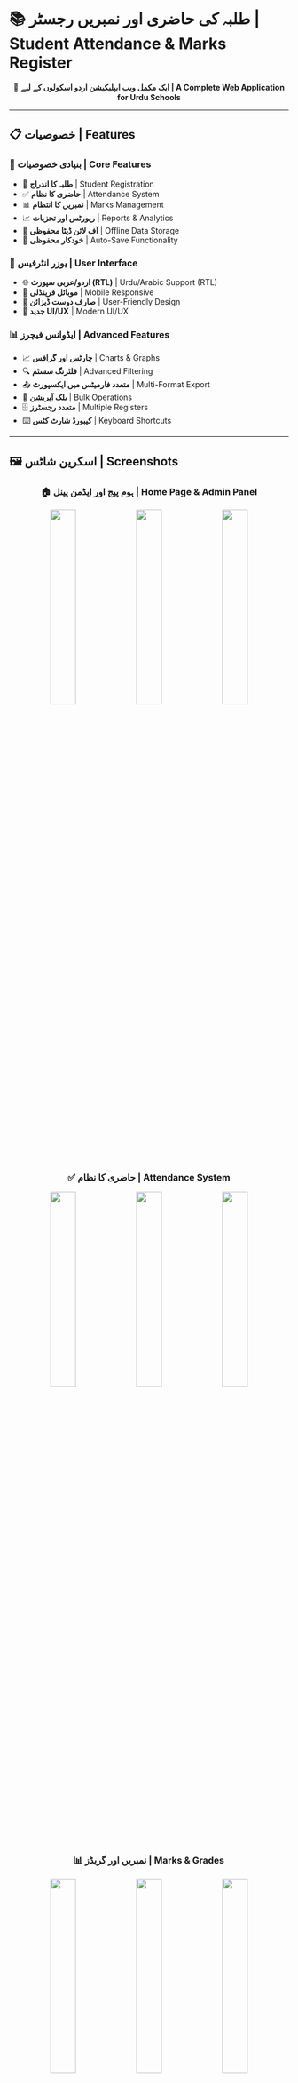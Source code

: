 # 📚 طلبہ کی حاضری اور نمبریں رجسٹر | Student Attendance \& Marks Register

<div align="center">

   

**🎯 ایک مکمل ویب ایپلیکیشن اردو اسکولوں کے لیے | A Complete Web Application for Urdu Schools**

</div>

---

## 📋 خصوصیات | Features

### 🏫 بنیادی خصوصیات | Core Features

- 📝 **طلبہ کا اندراج** | Student Registration
- ✅ **حاضری کا نظام** | Attendance System
- 📊 **نمبریں کا انتظام** | Marks Management
- 📈 **رپورٹس اور تجزیات** | Reports \& Analytics
- 💾 **آف لائن ڈیٹا محفوظی** | Offline Data Storage
- 🔄 **خودکار محفوظی** | Auto-Save Functionality


### 🎨 یوزر انٹرفیس | User Interface

- 🌐 **اردو/عربی سپورٹ (RTL)** | Urdu/Arabic Support (RTL)
- 📱 **موبائل فرینڈلی** | Mobile Responsive
- 🎯 **صارف دوست ڈیزائن** | User-Friendly Design
- 🌙 **جدید UI/UX** | Modern UI/UX


### 📊 ایڈوانس فیچرز | Advanced Features

- 📈 **چارٹس اور گرافس** | Charts \& Graphs
- 🔍 **فلٹرنگ سسٹم** | Advanced Filtering
- 📤 **متعدد فارمیٹس میں ایکسپورٹ** | Multi-Format Export
- 🔄 **بلک آپریشن** | Bulk Operations
- 🗄️ **متعدد رجسٹرز** | Multiple Registers
- ⌨️ **کیبورڈ شارٹ کٹس** | Keyboard Shortcuts

---

## 🖼️ اسکرین شاٹس | Screenshots

<div align="center">

### 🏠 ہوم پیج اور ایڈمن پینل | Home Page & Admin Panel
<img src="pic (1).png" width="30%" /> <img src="pic (2).png" width="30%" /> <img src="pic (3).png" width="30%" />

### ✅ حاضری کا نظام | Attendance System
<img src="pic (4).png" width="30%" /> <img src="pic (5).png" width="30%" /> <img src="pic (6).png" width="30%" />

### 📊 نمبریں اور گریڈز | Marks & Grades
<img src="pic (7).png" width="30%" /> <img src="pic (8).png" width="30%" /> <img src="pic (9).png" width="30%" />

### 📈 رپورٹس اور چارٹس | Reports & Charts
<img src="pic (10).png" width="30%" /> <img src="pic (11).png" width="30%" /> <img src="pic (12).png" width="30%" />

### 🔧 سیٹنگز اور بلک آپریشن | Settings & Bulk Operations
<img src="pic (13).png" width="30%" /> <img src="pic (14).png" width="30%" /> <img src="pic (15).png" width="30%" />

### 📱 موبائل ویو | Mobile View
<img src="pic (16).png" width="30%" /> <img src="pic (17).png" width="30%" />

</div>

---

## 🚀 انسٹالیشن | Installation

### 📥 ڈاؤن لوڈ کرنے کا طریقہ | Download Method

# 📂 ریپو کلون کریں | Clone Repositor

# 📁 فولڈر میں جائیں | Navigate to Folder

# 🌐 فائل کھولیں | Open File
# index.html کو اپنے براؤزر میں کھولیں | Open index.html in your browser


### ⚡ فوری شروعات | Quick Start

1. 📁 **index.html فائل ڈاؤن لوڈ کریں** | Download index.html file
2. 🌐 **کسی بھی براؤزر میں کھولیں** | Open in any browser
3. 🎯 **استعمال شروع کریں** | Start using immediately
4. 💾 **ڈیٹا خودکار محفوظ ہوگا** | Data will auto-save

---

## 📖 استعمال کا طریقہ | How to Use

### 🏫 اسکول کی معلومات | School Information

1. 🏢 **اسکول کا نام درج کریں** | Enter School Name
2. 📚 **کلاس اور سیکشن** | Add Class \& Section
3. 👨‍🏫 **استاد کا نام** | Teacher Name
4. 📅 **مہینہ منتخب کریں** | Select Month

### 👥 طلبہ کا اضافہ | Adding Students

1. ➕ **"طالب علم شامل کریں" بٹن** | "Add Student" Button
2. 📝 **تفصیلات بھریں** | Fill Details
3. 💾 **محفوظ کریں** | Save Data

### ✅ حاضری مارک کرنا | Marking Attendance

1. 📅 **"دن بنائیں" کلک کریں** | Click "Generate Days"
2. 🖱️ **خانوں پر کلک کریں** | Click on Cells
3. ✅ **حاضر/غیرحاضر/چھٹی** | Present/Absent/Leave
4. 🔄 **خودکار کیلکولیشن** | Auto Calculation

### 📊 نمبریں داخل کرنا | Entering Marks

1. 📈 **"نمبریں" ٹیب** | "Marks" Tab
2. 🔢 **نمبریں لکھیں** | Enter Numbers
3. 📊 **خودکار ٹوٹل** | Auto Totals
4. 🏆 **گریڈز اور نتائج** | Grades \& Results

---

## 🛠️ تکنیکی تفصیلات | Technical Details

### 💻 ٹیکنالوجی اسٹیک | Technology Stack

- 🌐 **HTML5** - بنیادی ڈھانچہ | Basic Structure
- 🎨 **CSS3** - جدید اسٹائلنگ | Modern Styling
- ⚡ **Vanilla JavaScript** - فنکشنلٹی | Functionality
- 💾 **IndexedDB** - ڈیٹا اسٹوریج | Data Storage
- 📱 **Responsive Design** - موبائل سپورٹ | Mobile Support


### 🔧 خصوصیات | Features

```javascript
✅ Single File Application    | ایک فائل ایپلیکیشن
✅ No External Dependencies  | کوئی بیرونی انحصار نہیں
✅ Offline Functionality     | آف لائن کام
✅ Auto-Save                 | خودکار محفوظی
✅ Multi-Language Support    | کثیر لسانی سپورٹ
✅ Keyboard Navigation       | کیبورڈ نیویگیشن
✅ Export/Import Data        | ڈیٹا ایکسپورٹ/امپورٹ
```


---

## 📊 سپورٹ شدہ فارمیٹس | Supported Formats

### 📤 ایکسپورٹ | Export

- 📄 **PDF** - رپورٹس کے لیے | For Reports
- 🌐 **HTML** - ویب فارمیٹ | Web Format
- 📊 **CSV/Excel** - ڈیٹا فائلز | Data Files
- 📧 **Email** - ای میل شیئرنگ | Email Sharing


### 📥 امپورٹ | Import

- 📁 **JSON** - بیک اپ فائلز | Backup Files
- 📊 **CSV** - طلبہ کی فہرست | Student Lists
- 🖼️ **Images** - لوگو اپ لوڈ | Logo Upload

---

## ⌨️ کیبورڈ شارٹ کٹس | Keyboard Shortcuts

| شارٹ کٹ | کام | Shortcut | Function |
| :-- | :-- | :-- | :-- |
| `Ctrl + S` | محفوظ کریں | `Ctrl + S` | Save Data |
| `Ctrl + Z` | واپس | `Ctrl + Z` | Undo |
| `Ctrl + Y` | آگے | `Ctrl + Y` | Redo |
| `Ctrl + N` | نیا طالب علم | `Ctrl + N` | New Student |
| `Ctrl + P` | پرنٹ | `Ctrl + P` | Print Report |


---

## 🎯 فوائد | Benefits

### 🏫 اسکولوں کے لیے | For Schools

- 💰 **مفت استعمال** | Free to Use
- 🔒 **محفوظ ڈیٹا** | Secure Data
- 📱 **کہیں بھی استعمال** | Use Anywhere
- 💾 **کوئی انسٹالیشن نہیں** | No Installation Required


### 👨‍🏫 اساتذہ کے لیے | For Teachers

- ⏰ **وقت کی بچت** | Time Saving
- 📊 **آسان رپورٹنگ** | Easy Reporting
- 🔄 **خودکار کیلکولیشن** | Auto Calculation
- 📈 **بہتر تجزیے** | Better Analytics


### 👥 طلبہ کے لیے | For Students

- 📊 **شفاف نتائج** | Transparent Results
- 📈 **کارکردگی ٹریکنگ** | Performance Tracking
- 🏆 **بہتری کے مواقع** | Improvement Opportunities

---

## 🤝 تعاون | Contributing

### 💡 تجاویز | Suggestions

- 🐛 **بگ رپورٹ** | Bug Reports
- ✨ **نئی خصوصیات** | Feature Requests
- 🔧 **بہتری** | Improvements
- 📝 **دستاویزات** | Documentation


### 📞 رابطہ | Contact

- 👨‍💻 **ڈیویلپر**: یاسین اللہ | **Developer**: Yasin Ullah
- 🌍 **ملک**: پاکستان | **Country**: Pakistan
 📧 **Email**: [yasincomps@gmail.com]

---

## 📄 لائسنس | License

```
MIT License

اس سافٹ ویئر کو آزادانہ استعمال، تبدیلی اور تقسیم کی اجازت ہے
This software is free to use, modify and distribute

مصنف: یاسین اللہ - پاکستان
Author: Yasin Ullah - Pakistani
```

## ⭐ پسند آیا؟ | Like it?

اگر یہ پروجیکٹ آپ کے کام آیا تو ⭐ **ستارہ** ضرور دیں!

If this project helped you, please give it a ⭐ **Star**!

---

<div align="center">

**🙏 شکریہ | Thank You**

**💝 اردو تعلیم کو آسان بنانے کے لیے | Making Urdu Education Easier**

</div>
